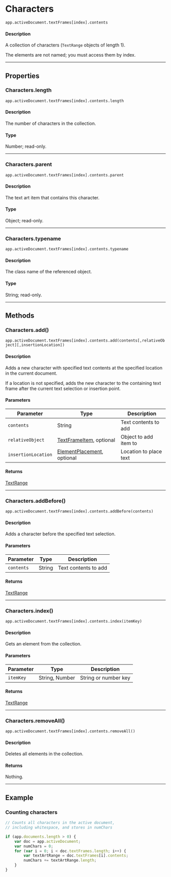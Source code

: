 # Characters

`app.activeDocument.textFrames[index].contents`

#### Description

A collection of characters (`TextRange` objects of length 1).

The elements are not named; you must access them by index.

---

## Properties

### Characters.length

`app.activeDocument.textFrames[index].contents.length`

#### Description

The number of characters in the collection.

#### Type

Number; read-only.

---

### Characters.parent

`app.activeDocument.textFrames[index].contents.parent`

#### Description

The text art item that contains this character.

#### Type

Object; read-only.

---

### Characters.typename

`app.activeDocument.textFrames[index].contents.typename`

#### Description

The class name of the referenced object.

#### Type

String; read-only.

---

## Methods

### Characters.add()

`app.activeDocument.textFrames[index].contents.add(contents[,relativeObject][,insertionLocation])`

#### Description

Adds a new character with specified text contents at the specified location in the current document.

If a location is not specified, adds the new character to the containing text frame after the current text selection or insertion point.

#### Parameters

| Parameter           | Type                                                                                               | Description            |
|---------------------|----------------------------------------------------------------------------------------------------|------------------------|
| `contents`          | String                                                                                             | Text contents to add   |
| `relativeObject`    | [TextFrameItem](./TextFrameItem.md), optional                                 | Object to add item to  |
| `insertionLocation` | [ElementPlacement](scripting-constants.md#jsobjref-scripting-constants-elementplacement), optional | Location to place text |

#### Returns

[TextRange](./TextRange.md)

---

### Characters.addBefore()

`app.activeDocument.textFrames[index].contents.addBefore(contents)`

#### Description

Adds a character before the specified text selection.

#### Parameters

| Parameter   | Type   | Description          |
|-------------|--------|----------------------|
| `contents`  | String | Text contents to add |

#### Returns

[TextRange](./TextRange.md)

---

### Characters.index()

`app.activeDocument.textFrames[index].contents.index(itemKey)`

#### Description

Gets an element from the collection.

#### Parameters

| Parameter   | Type           | Description          |
|-------------|----------------|----------------------|
| `itemKey`   | String, Number | String or number key |

#### Returns

[TextRange](./TextRange.md)

---

### Characters.removeAll()

`app.activeDocument.textFrames[index].contents.removeAll()`

#### Description

Deletes all elements in the collection.

#### Returns

Nothing.

---

## Example

### Counting characters

```javascript
// Counts all characters in the active document,
// including whitespace, and stores in numChars

if (app.documents.length > 0) {
    var doc = app.activeDocument;
    var numChars = 0;
    for (var i = 0; i < doc.textFrames.length; i++) {
        var textArtRange = doc.textFrames[i].contents;
        numChars += textArtRange.length;
    }
}
```
